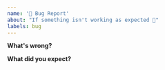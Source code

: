 ```yaml
---
name: '🐛 Bug Report'
about: "If something isn't working as expected 🤔"
labels: bug
---
```


<!-- Please replace all placeholders such as this below -->

**What's wrong?**

<!-- Describe the problem with the existing schema -->

**What did you expect?**

<!-- Describe what you expected instead -->
